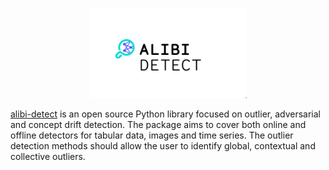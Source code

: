 <p align="center">
  <img src="_static/Alibi_Detect_Logo.png" alt="Alibi Detect Logo" width="50%">
</p>

[alibi-detect](https://github.com/SeldonIO/alibi-detect) is an open source Python library focused on outlier, adversarial and concept drift detection. The package aims to cover both online and offline detectors for tabular data, images and time series. The outlier detection methods should allow the user to identify global, contextual and collective outliers.
